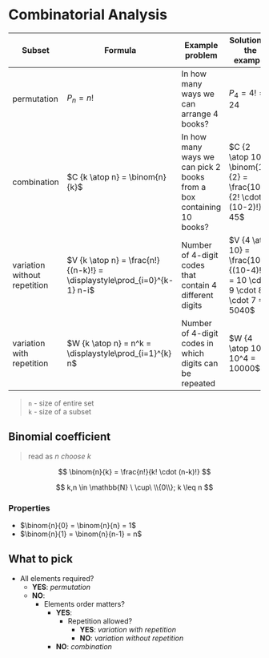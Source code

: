 # Combinatorial Analysis

| Subset | Formula | Example problem | Solution to the example |
|--|--|--|--|
| permutation | $P_n = n!$ | In how many ways we can arrange 4 books? | $P_4 = 4! = 24$ |
| combination | $C {k \atop n} = \binom{n}{k}$ | In how many ways we can pick 2 books from a box containing 10 books? | $C {2 \atop 10} = \binom{10}{2} = \frac{10!}{2! \cdot (10-2)!} = 45$ | 
| variation without repetition | $V {k \atop n} = \frac{n!}{(n-k)!} = \displaystyle\prod_{i=0}^{k-1} n-i$ | Number of 4-digit codes that contain 4 different digits | $V {4 \atop 10} = \frac{10!}{(10-4)!} = 10 \cdot 9 \cdot 8 \cdot 7 = 5040$ |
| variation with repetition | $W {k \atop n} = n^k = \displaystyle\prod_{i=1}^{k} n$ | Number of 4-digit codes in which digits can be repeated | $W {4 \atop 10} = 10^4 = 10000$ |

> `n` - size of entire set  
> `k` - size of a subset

## Binomial coefficient

> read as _n choose k_

$$
\binom{n}{k} = \frac{n!}{k! \cdot (n-k)!}
$$

$$
k,n \in \mathbb{N} \ \cup\ \\{0\\};
k \leq n
$$

### Properties

- $\binom{n}{0} = \binom{n}{n} = 1$
- $\binom{n}{1} = \binom{n}{n-1} = n$

## What to pick

- All elements required?
  - **YES**: _permutation_
  - **NO**:
    - Elements order matters?
      - **YES**:
        - Repetition allowed?
          - **YES**: _variation with repetition_
          - **NO**: _variation without repetition_
      - **NO**: _combination_
